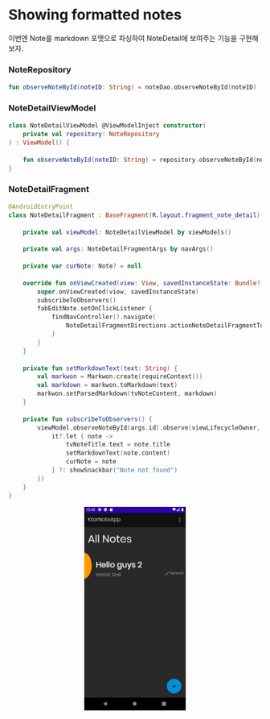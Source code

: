 # Showing formatted notes

이번엔 Note를 markdown 포맷으로 파싱하여 NoteDetail에 보여주는 기능을 구현해보자.

### NoteRepository

```kotlin
fun observeNoteById(noteID: String) = noteDao.observeNoteById(noteID)
```

### NoteDetailViewModel

```kotlin
class NoteDetailViewModel @ViewModelInject constructor(
    private val repository: NoteRepository
) : ViewModel() {

    fun observeNoteById(noteID: String) = repository.observeNoteById(noteID)
}
```

### NoteDetailFragment

```kotlin
@AndroidEntryPoint
class NoteDetailFragment : BaseFragment(R.layout.fragment_note_detail) {

    private val viewModel: NoteDetailViewModel by viewModels()

    private val args: NoteDetailFragmentArgs by navArgs()

    private var curNote: Note? = null

    override fun onViewCreated(view: View, savedInstanceState: Bundle?) {
        super.onViewCreated(view, savedInstanceState)
        subscribeToObservers()
        fabEditNote.setOnClickListener {
            findNavController().navigate(
                NoteDetailFragmentDirections.actionNoteDetailFragmentToAddEditNoteFragment(args.id)
            )
        }
    }

    private fun setMarkdownText(text: String) {
        val markwon = Markwon.create(requireContext())
        val markdown = markwon.toMarkdown(text)
        markwon.setParsedMarkdown(tvNoteContent, markdown)
    }

    private fun subscribeToObservers() {
        viewModel.observeNoteById(args.id).observe(viewLifecycleOwner, Observer {
            it?.let { note ->
                tvNoteTitle.text = note.title
                setMarkdownText(note.content)
                curNote = note
            } ?: showSnackbar("Note not found")
        })
    }
}
```

<div align="center">
<img src="img/part-16/result.gif" width="40%">
</div>
